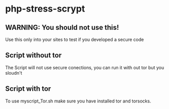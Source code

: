 # php-stress-scrypt

## WARNING: You should not use this!
Use this only into your sites to test if you developed a secure code

## Script without tor
The Script will not use secure conections, you can run it with out tor but you sloudn't
## Script with tor
To use myscript_Tor.sh make sure you have installed tor and torsocks. 
